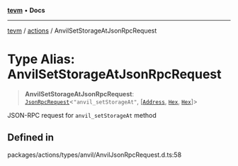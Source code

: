 [**tevm**](../../README.md) • **Docs**

***

[tevm](../../modules.md) / [actions](../README.md) / AnvilSetStorageAtJsonRpcRequest

# Type Alias: AnvilSetStorageAtJsonRpcRequest

> **AnvilSetStorageAtJsonRpcRequest**: [`JsonRpcRequest`](../../index/type-aliases/JsonRpcRequest.md)\<`"anvil_setStorageAt"`, [[`Address`](../../index/type-aliases/Address.md), [`Hex`](../../index/type-aliases/Hex.md), [`Hex`](../../index/type-aliases/Hex.md)]\>

JSON-RPC request for `anvil_setStorageAt` method

## Defined in

packages/actions/types/anvil/AnvilJsonRpcRequest.d.ts:58
